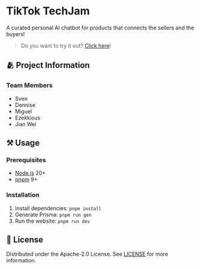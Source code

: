 # TikTok TechJam

A curated personal AI chatbot for products that connects the sellers and the buyers!

> Do you want to try it out? [Click here](https://techjam-sigma.vercel.app)!

## 🫂 Project Information

### Team Members

- Sven
- Dennise
- Miguel
- Ezekkious
- Jian Wei

## ⚒️ Usage

### Prerequisites

- [Node.js](https://nodejs.org) 20+
- [pnpm](https://pnpm.io) 9+

### Installation

1. Install dependencies: `pnpm install`
2. Generate Prisma: `pnpm run gen`
3. Run the website: `pnpm run dev`

## 📜 License

Distributed under the Apache-2.0 License. See [LICENSE](./LICENSE) for more information.
